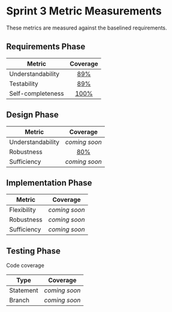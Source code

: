 # Sprint 3 Metric Measurements

These metrics are measured against the baselined requirements. 


## Requirements Phase

Metric | Coverage
--- | :---:
Understandability | [89%](./requirements-understandability-measurements.md)
Testability | [89%](./requirements-testability-measurements.md)
Self-completeness | [100%](./requirements-self-completeness-measurements.md)


## Design Phase

Metric | Coverage
--- | :---:
Understandability | *coming soon*
Robustness | [80%](./design-robustness-measurements.md)
Sufficiency | *coming soon*


## Implementation Phase

Metric | Coverage
--- | :---:
Flexibility | *coming soon*
Robustness | *coming soon*
Sufficiency | *coming soon*


## Testing Phase

Code coverage

Type | Coverage
--- | :---:
Statement | *coming soon*
Branch | *coming soon*
